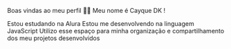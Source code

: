 Boas vindas ao meu perfil 💙💙
Meu nome é Cayque DK !

Estou estudando na Alura
Estou me desenvolvendo na linguagem JavaScript
Utilizo esse espaço para minha organização e compartilhamento dos meu projetos desenvolvidos
